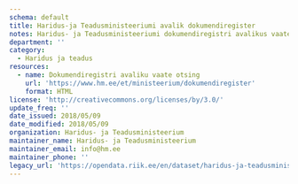 ```yaml
---
schema: default
title: Haridus-ja Teadusministeeriumi avalik dokumendiregister
notes: Haridus- ja Teadusministeeriumi dokumendiregistri avalikus vaates on võimalik tutvuda ministeeriumi tegevuse käigus loodud või saadud dokumentidega.
department: ''
category:
  - Haridus ja teadus
resources:
  - name: Dokumendiregistri avaliku vaate otsing
    url: 'https://www.hm.ee/et/ministeerium/dokumendiregister'
    format: HTML
license: 'http://creativecommons.org/licenses/by/3.0/'
update_freq: ''
date_issued: 2018/05/09
date_modified: 2018/05/09
organization: Haridus- ja Teadusministeerium
maintainer_name: Haridus- ja Teadusministeerium
maintainer_email: info@hm.ee
maintainer_phone: ''
legacy_url: 'https://opendata.riik.ee/en/dataset/haridus-ja-teadusministeeriumi-avalik-dokumendiregister'
---
```

